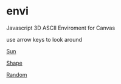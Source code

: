 envi
====

Javascript 3D ASCII Enviroment for Canvas


use arrow keys to look around

<a href="https://rawgithub.com/mcoppola832/envi/outside_scene/index.html">Sun</a>

<a href="https://googledrive.com/host/0B1KDVevzLxYpNkNxZ1hIZ0c4UnM/index.html">Shape</a>

<a href="https://googledrive.com/host/0B1KDVevzLxYpaGJWRjhHZ3JCNTA/index.html">Random</a>
